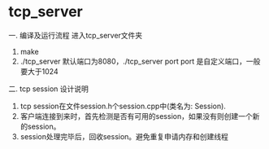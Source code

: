 # tcp_server

一.  编译及运行流程
进入tcp_server文件夹
1. make
2. ./tcp_server 默认端口为8080，./tcp_server port port 是自定义端口，一般要大于1024

二. tcp session 设计说明
   1. tcp session在文件session.h个session.cpp中(类名为: Session).
   2. 客户端连接到来时，首先检测是否有可用的session，如果没有则创建一个新的session。
   3. session处理完毕后，回收session。避免重复申请内存和创建线程
